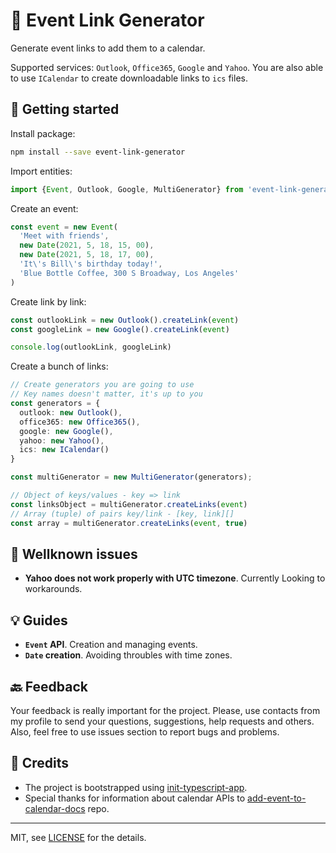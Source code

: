 # 📅 Event Link Generator

Generate event links to add them to a calendar.

Supported services: `Outlook`, `Office365`, `Google` and `Yahoo`. You are also able to use `ICalendar` to create downloadable links to `ics` files.

## 🚀 Getting started

Install package:
```bash
npm install --save event-link-generator
```

Import entities:
```typescript
import {Event, Outlook, Google, MultiGenerator} from 'event-link-generator'
```

Create an event:
```typescript
const event = new Event(
  'Meet with friends',
  new Date(2021, 5, 18, 15, 00),
  new Date(2021, 5, 18, 17, 00),
  'It\'s Bill\'s birthday today!',
  'Blue Bottle Coffee, 300 S Broadway, Los Angeles'
)
```

Create link by link:
```typescript
const outlookLink = new Outlook().createLink(event)
const googleLink = new Google().createLink(event)

console.log(outlookLink, googleLink)
```

Create a bunch of links:
```typescript
// Create generators you are going to use
// Key names doesn't matter, it's up to you
const generators = {
  outlook: new Outlook(),
  office365: new Office365(),
  google: new Google(),
  yahoo: new Yahoo(),
  ics: new ICalendar()
}

const multiGenerator = new MultiGenerator(generators);

// Object of keys/values - key => link
const linksObject = multiGenerator.createLinks(event)
// Array (tuple) of pairs key/link - [key, link][]
const array = multiGenerator.createLinks(event, true)
```

## 🐛 Wellknown issues

* __Yahoo does not work properly with UTC timezone__. Currently Looking to workarounds.

## 💡 Guides

* __`Event` API__. Creation and managing events.
* __`Date` creation__. Avoiding throubles with time zones.

## 🔙 Feedback
Your feedback is really important for the project. Please, use contacts from my profile to send your questions, suggestions, help requests and others. Also, feel free to use issues section to report bugs and problems.

## 🌟 Credits

* The project is bootstrapped using [init-typescript-app](https://github.com/barinbritva/init-typescript-app).
* Special thanks for information about calendar APIs to [add-event-to-calendar-docs](https://github.com/InteractionDesignFoundation/add-event-to-calendar-docs) repo.

---

MIT, see [LICENSE](https://github.com/barinbritva/event-link-generator/blob/master/LICENSE) for the details.
